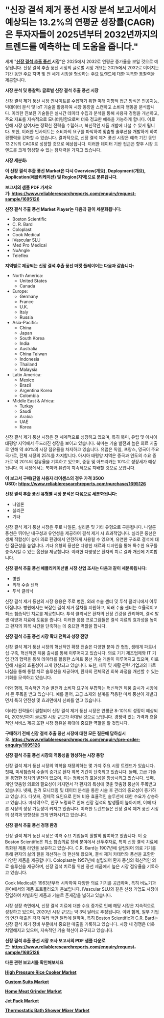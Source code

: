 <p><h1>"신장 결석 제거 풍선 시장 분석 보고서에서 예상되는 13.2%의 연평균 성장률(CAGR)은 투자자들이 2025년부터 2032년까지의 트렌드를 예측하는 데 도움을 줍니다."</h1></p><p>세계 "<strong><a href="https://www.reliableresearchreports.com/kidney-stone-extraction-balloons-r1695126?utm_campaign=106&utm_medium=8&utm_source=Github&utm_content=ia&utm_term=06022025&utm_id=kidney-stone-extraction-balloons">신장 결석 추출 풍선&nbsp;</a></strong><strong>시장</strong>"은 2025에서 2032로 연평균 증가율을 보일 것으로 예상됩니다. 신장 결석 추출 풍선 시장의 글로벌 시장 개요는 2025에서 2032로 이어지는 기간 동안 주요 지역 및 전 세계 시장을 형성하는 주요 트렌드에 대한 독특한 통찰력을 제공합니다.</p>
<p><strong>시장 분석 및 통찰력: 글로벌 신장 결석 추출 풍선 시장</strong></p>
<p><p>신장 결석 제거 풍선 시장 인사이트를 수집하기 위한 미래 지향적 접근 방식은 인공지능, 빅데이터 분석 및 IoT 기술을 활용하여 시장 동향을 스캔하고 소비자 행동을 분석합니다. 이러한 진보된 기술들은 실시간 데이터 수집과 분석을 통해 사용자 경험을 개선하고, 주요 지표를 지속적으로 모니터링함으로써 더욱 정교한 예측을 가능하게 합니다. 이로 인해 시장 참여자는 정확한 전략을 수립하고, 혁신적인 제품 개발에 나설 수 있게 됩니다. 또한, 이러한 인사이트는 소비자의 요구를 파악하여 맞춤형 솔루션을 개발하게 하여 경쟁력을 강화할 수 있습니다. 결과적으로, 신장 결석 제거 풍선 시장은 예측 기간 동안 13.2%의 CAGR로 성장할 것으로 예상됩니다. 이러한 데이터 기반 접근은 향후 시장 트렌드를 크게 형성할 수 있는 잠재력을 가지고 있습니다.</p><a href="%7CAUTHORITHY_DOMAIN_URL%7C?utm_campaign=106&utm_medium=8&utm_source=Github&utm_content=ia&utm_term=06022025&utm_id=kidney-stone-extraction-balloons"></a></p>
<p><strong>시장 세분화:</strong></p>
<p><strong>이 신장 결석 추출 풍선 Market은 다시 Overview(개요), Deployment(개요), Application(애플리케이션) 및 Region(지역)으로 분류됩니다.</strong></p>
<p><strong>보고서의 샘플 PDF 가져오기:&nbsp;<a href="https://www.reliableresearchreports.com/enquiry/request-sample/1695126?utm_campaign=106&utm_medium=8&utm_source=Github&utm_content=ia&utm_term=06022025&utm_id=kidney-stone-extraction-balloons">https://www.reliableresearchreports.com/enquiry/request-sample/1695126</a></strong><strong></strong></p>
<p><strong>신장 결석 추출 풍선 Market Player는 다음과 같이 세분화됩니다:</strong></p>
<p><ul><li>Boston Scientific</li><li>C. R. Bard</li><li>Coloplast</li><li>Cook Medical</li><li>iVascular SLU</li><li>Med Pro Medical</li><li>NuAngle</li><li>Teleflex</li></ul></p>
<p><strong>지역별로 제공되는 신장 결석 추출 풍선 마켓 플레이어는 다음과 같습니다:</strong></p>
<p><ul>
    <li>
        North America:
        <ul>
            <li>United States</li>
            <li>Canada</li>
        </ul>
    </li>
    <li>
        Europe:
        <ul>
            <li>Germany</li>
            <li>France</li>
            <li>U.K.</li>
            <li>Italy</li>
            <li>Russia</li>
        </ul>
    </li>
    <li>
        Asia-Pacific:
        <ul>
            <li>China</li>
            <li>Japan</li>
            <li>South Korea</li>
            <li>India</li>
            <li>Australia</li>
            <li>China Taiwan</li>
            <li>Indonesia</li>
            <li>Thailand</li>
            <li>Malaysia</li>
        </ul>
    </li>
    <li>
        Latin America:
        <ul>
            <li>Mexico</li>
            <li>Brazil</li>
            <li>Argentina Korea</li>
            <li>Colombia</li>
        </ul>
    </li>
    <li>
        Middle East & Africa:
        <ul>
            <li>Turkey</li>
            <li>Saudi</li>
            <li>Arabia</li>
            <li>UAE</li>
            <li>Korea</li>
        </ul>
    </li>
    </ul></p>
<p><p>신장 결석 제거 풍선 시장은 전 세계적으로 성장하고 있으며, 특히 북미, 유럽 및 아시아 태평양 지역에서 두드러진 성장을 보이고 있습니다. 북미는 기술 발전과 높은 의료 지출로 인해 약 40%의 시장 점유율을 차지하고 있습니다. 유럽은 독일, 프랑스, 영국이 주요 국가로, 전체 시장의 25%를 차지합니다. 아시아 태평양 지역은 중국과 인도의 수요 증가로 약 20%의 점유율을 기록하고 있으며, 중동 및 아프리카는 10%로 성장세가 예상됩니다. 이 시장에서는 북미와 유럽이 지속적으로 지배할 것으로 보입니다.</p></p>
<p><strong>이 보고서 구매(단일 사용자 라이센스의 경우 가격 3500 USD):&nbsp;<a href="https://www.reliableresearchreports.com/purchase/1695126?utm_campaign=106&utm_medium=8&utm_source=Github&utm_content=ia&utm_term=06022025&utm_id=kidney-stone-extraction-balloons">https://www.reliableresearchreports.com/purchase/1695126</a></strong></p>
<p><strong>신장 결석 추출 풍선 유형별 시장 분석은 다음으로 세분화됩니다:</strong></p>
<p><ul><li>나일론</li><li>실리콘</li><li>기타</li></ul></p>
<p><p>신장 결석 제거 풍선 시장은 주로 나일론, 실리콘 및 기타 유형으로 구분됩니다. 나일론 풍선은 뛰어난 내구성과 유연성을 제공하여 결석 제거 시 효과적입니다. 실리콘 풍선은 생체 적합성이 높아 의료 환경에서 안전하게 사용될 수 있으며, 유연한 구조로 결석에 대한 접근성을 높입니다. 기타 유형의 풍선은 다양한 재료와 디자인을 통해 특수한 요구를 충족시킬 수 있는 옵션을 제공합니다. 이러한 다양성은 환자의 치료 결과 개선에 기여합니다.</p></p>
<p><strong>신장 결석 추출 풍선 애플리케이션별 시장 산업 조사는 다음과 같이 세분화됩니다:</strong></p>
<p><ul><li>병원</li><li>외래 수술 센터</li><li>투석 클리닉</li></ul></p>
<p><p>신장 결석 제거 풍선의 시장 응용은 주로 병원, 외래 수술 센터 및 투석 클리닉에서 이루어집니다. 병원에서는 복잡한 결석 제거 절차를 지원하고, 외래 수술 센터는 효율적이고 최소 침습적인 치료를 제공합니다. 투석 클리닉은 환자의 신장 건강을 관리하며, 결석 발생 예방과 치료에 도움을 줍니다. 이러한 응용 프로그램들은 결석 치료의 효과성을 높이고 환자의 회복 시간을 단축하는 데 중요한 역할을 합니다.</p></p>
<p><strong>신장 결석 추출 풍선 시장 확대 전략과 성장 전망</strong></p>
<p><p>신장 결석 제거 풍선 시장의 혁신적인 확장 전술은 다양한 분야 간 협업, 생태계 파트너십 구축, 혁신적인 제품 출시를 통해 이루어지고 있습니다. 의료 기기 제조업체와 IT 기업 간의 협력을 통해 데이터를 활용한 스마트 풍선 기술 개발이 이루어지고 있으며, 이로 인해 시술의 효율성이 크게 향상되고 있습니다. 또한, 제약 및 재활 관련 기업과의 파트너십을 통해 통합 치료 솔루션을 제공하며, 환자의 전체적인 회복 과정을 개선할 수 있는 기회를 모색하고 있습니다.</p><p>이와 함께, 지속적인 기술 발전과 소비자 요구에 부합하는 혁신적인 제품 출시가 시장에서 큰 주목을 받고 있습니다. 예를 들어, 고급 소재와 설계를 적용한 미세 풍선이 개발되면서 특히 안전성 및 효과면에서 신뢰를 얻고 있습니다.</p><p>이러한 전략들이 결합되어 신장 결석 제거 풍선 시장은 연평균 8-10%의 성장이 예상되며, 2025년까지 글로벌 시장 규모가 확대될 것으로 보입니다. 경쟁력 있는 가격과 효율적인 서비스 제공 또한 시장 점유율 확대에 중요한 역할을 할 것입니다.</p></p>
<p><strong>구매하기 전에 신장 결석 추출 풍선 시장에 대한 모든 질문에 답하십시오.&nbsp;<a href="https://www.reliableresearchreports.com/enquiry/pre-order-enquiry/1695126?utm_campaign=106&utm_medium=8&utm_source=Github&utm_content=ia&utm_term=06022025&utm_id=kidney-stone-extraction-balloons">https://www.reliableresearchreports.com/enquiry/pre-order-enquiry/1695126</a></strong><strong></strong></p>
<p><strong>신장 결석 추출 풍선 시장의 역동성을 형성하는 시장 동향</strong></p>
<p><p>신장 결석 제거 풍선 시장의 역학을 재정의하는 몇 가지 주요 시장 트렌드가 있습니다. 첫째, 미세침습적 수술의 증가로 환자 회복 기간이 단축되고 있습니다. 둘째, 고급 기술을 통합한 장치의 발전이 있으며, 이는 정확성과 효율성을 향상시키고 있습니다. 셋째, 개인 맞춤형 의료의 필요성이 커지면서 각 환자의 특성에 맞춘 맞춤형 풍선이 주목받고 있습니다. 넷째, 원격 모니터링 및 데이터 분석을 통한 시술 후 관리의 중요성이 증가하고 있습니다. 다섯째, 경제적 요인으로 인해 비용 효율적인 솔루션에 대한 수요가 상승하고 있습니다. 마지막으로, 인구 노령화로 인해 신장 결석의 발생률이 높아지며, 이에 따른 시장의 성장 가능성이 커지고 있습니다. 이러한 트렌드들은 신장 결석 제거 풍선 시장의 성격과 방향성을 크게 변화시키고 있습니다.</p></p>
<p><strong>신장 결석 추출 풍선 경쟁 환경</strong></p>
<p><p>신장 결석 제거 풍선 시장은 여러 주요 기업들이 활발히 참여하고 있습니다. 이 중 Boston Scientific은 최소 침습의료 장비 분야에서 선두주자로, 특히 신장 결석 치료에 특화된 제품 라인을 보유하고 있습니다. C.R. Bard는 1907년에 설립되어 의료 기기를 통해 환자의 삶의 질을 개선하는 데 헌신해 왔으며, 결석 제거 카테터와 풍선을 포함한 다양한 제품을 제공합니다. Coloplast는 1957년에 설립되어 환자 중심의 혁신적인 의료 솔루션을 제공하며, 신장 결석 치료를 위한 풍선 제품에서 높은 시장 점유율을 기록하고 있습니다.</p><p>Cook Medical은 1963년부터 시작하여 다양한 의료 기기를 공급하며, 특히 비뇨기과 분야에서의 제품 포트폴리오가 돋보입니다. iVascular SLU와 같은 신생 기업도 시장에 진입하여 차별화된 제품과 기술로 존재감을 넓히고 있습니다.</p><p>시장 성장 측면에서, 신장 결석 치료에 대한 수요 증가로 인해 해당 시장은 지속적으로 성장하고 있으며, 2020년 시장 규모는 약 3억 달러로 추정됩니다. 이와 함께, 일부 기업의 연간 매출은 각각 여러 백만 달러에 달하며, 특히 Boston Scientific과 C.R. Bard는 신장 결석 제거 장비 부문에서 중요한 매출을 기록하고 있습니다. 시장 내 경쟁은 더욱 치열해지고 있으며, 지속적인 기술 혁신이 요구되고 있습니다.</p></p>
<p><strong>신장 결석 추출 풍선 시장 조사 보고서의 PDF 샘플 다운로드:&nbsp;<a href="https://www.reliableresearchreports.com/enquiry/request-sample/1695126?utm_campaign=106&utm_medium=8&utm_source=Github&utm_content=ia&utm_term=06022025&utm_id=kidney-stone-extraction-balloons">https://www.reliableresearchreports.com/enquiry/request-sample/1695126</a></strong></p>
<p><strong></strong></p>
<p><strong></strong></p>
<p><strong></strong></p>
<p><strong></strong></p>
<p><strong>다른 관련 보고서를 확인해보세요</strong></p>
<p><strong><p><a href="https://github.com/tanekacalderon743/Market-Research-Report-List-1/blob/main/high-pressure-rice-cooker-market.md?utm_campaign=106&utm_medium=8&utm_source=Github&utm_content=ia&utm_term=06022025&utm_id=kidney-stone-extraction-balloons">High Pressure Rice Cooker Market</a></p><p><a href="https://github.com/lvaill871987/Market-Research-Report-List-1/blob/main/custom-suits-market.md?utm_campaign=106&utm_medium=8&utm_source=Github&utm_content=ia&utm_term=06022025&utm_id=kidney-stone-extraction-balloons">Custom Suits Market</a></p><p><a href="https://github.com/ahamdyzabira4/Market-Research-Report-List-1/blob/main/home-meat-grinder-market.md?utm_campaign=106&utm_medium=8&utm_source=Github&utm_content=ia&utm_term=06022025&utm_id=kidney-stone-extraction-balloons">Home Meat Grinder Market</a></p><p><a href="https://github.com/stephaniwo144/Market-Research-Report-List-1/blob/main/jet-pack-market.md?utm_campaign=106&utm_medium=8&utm_source=Github&utm_content=ia&utm_term=06022025&utm_id=kidney-stone-extraction-balloons">Jet Pack Market</a></p><p><a href="https://github.com/klaassenmackenzie6/Market-Research-Report-List-1/blob/main/thermostatic-bath-shower-mixer-market.md?utm_campaign=106&utm_medium=8&utm_source=Github&utm_content=ia&utm_term=06022025&utm_id=kidney-stone-extraction-balloons">Thermostatic Bath Shower Mixer Market</a></p></strong></p>